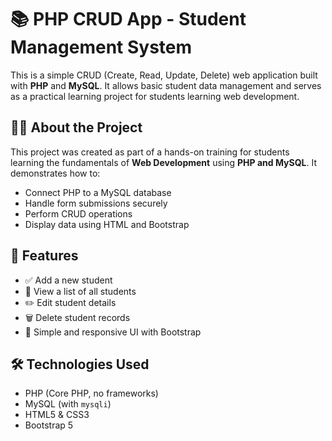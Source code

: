 # 📚 PHP CRUD App - Student Management System

This is a simple CRUD (Create, Read, Update, Delete) web application built with **PHP** and **MySQL**. It allows basic student data management and serves as a practical learning project for students learning web development.

## 🧑‍🏫 About the Project

This project was created as part of a hands-on training for students learning the fundamentals of **Web Development** using **PHP and MySQL**. It demonstrates how to:

- Connect PHP to a MySQL database
- Handle form submissions securely
- Perform CRUD operations
- Display data using HTML and Bootstrap

## 🚀 Features

- ✅ Add a new student
- 📄 View a list of all students
- ✏️ Edit student details
- 🗑️ Delete student records
- 🎨 Simple and responsive UI with Bootstrap

## 🛠️ Technologies Used

- PHP (Core PHP, no frameworks)
- MySQL (with `mysqli`)
- HTML5 & CSS3
- Bootstrap 5



